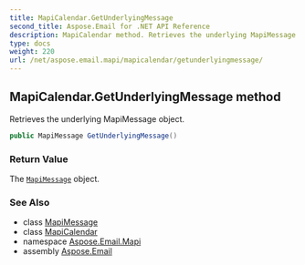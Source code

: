 ```yaml
---
title: MapiCalendar.GetUnderlyingMessage
second_title: Aspose.Email for .NET API Reference
description: MapiCalendar method. Retrieves the underlying MapiMessage object
type: docs
weight: 220
url: /net/aspose.email.mapi/mapicalendar/getunderlyingmessage/
---
```

## MapiCalendar.GetUnderlyingMessage method

Retrieves the underlying MapiMessage object.

```csharp
public MapiMessage GetUnderlyingMessage()
```

### Return Value

The [`MapiMessage`](../../mapimessage/) object.

### See Also

* class [MapiMessage](../../mapimessage/)
* class [MapiCalendar](../)
* namespace [Aspose.Email.Mapi](../../mapicalendar/)
* assembly [Aspose.Email](../../../)


